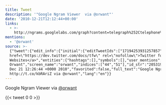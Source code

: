 ```yaml
---
title: Tweet
description: '"Google Ngram Viewer  via @orwant"'
date: '2010-12-21T12:12:44+00:00'
links:
  - >-
    http://ngrams.googlelabs.com/graph?content=telegraph%252Ctelephone%252Ctelevision%252C+radio%252C+internet&year_start=1800&year_end=2008&corpus=0&smoothing=3
mentions:
  - '@orwant'
source: >-
  {"tweet":{"edit_info":{"initial":{"editTweetIds":["17194253931257857"],"editableUntil":"2010-12-21T13:26:44.248Z","editsRemaining":"5","isEditEligible":true}},"retweeted":false,"source":"<a
  href=\"https://dev.twitter.com/docs/tfw\" rel=\"nofollow\">Twitter for
  Websites</a>","entities":{"hashtags":[],"symbols":[],"user_mentions":[{"name":"Jon
  Orwant","screen_name":"orwant","indices":["44","51"],"id_str":"20531968","id":"20531968"}],"urls":[{"url":"http://t.co/kbRAriZ","expanded_url":"http://ngrams.googlelabs.com/graph?content=telegraph%252Ctelephone%252Ctelevision%252C+radio%252C+internet&year_start=1800&year_end=2008&corpus=0&smoothing=3","display_url":"ngrams.googlelabs.com/graph?content=…","indices":["20","39"]}]},"display_text_range":["0","51"],"favorite_count":"0","id_str":"17194253931257857","truncated":false,"retweet_count":"0","id":"17194253931257857","possibly_sensitive":false,"created_at":"Tue
  Dec 21 12:26:44 +0000 2010","favorited":false,"full_text":"Google Ngram Viewer
  http://t.co/kbRAriZ via @orwant","lang":"en"}}
---
```

Google Ngram Viewer  via [@orwant](https://twitter.com/@orwant)
    
{{< tweet 0 0 >}}
    
